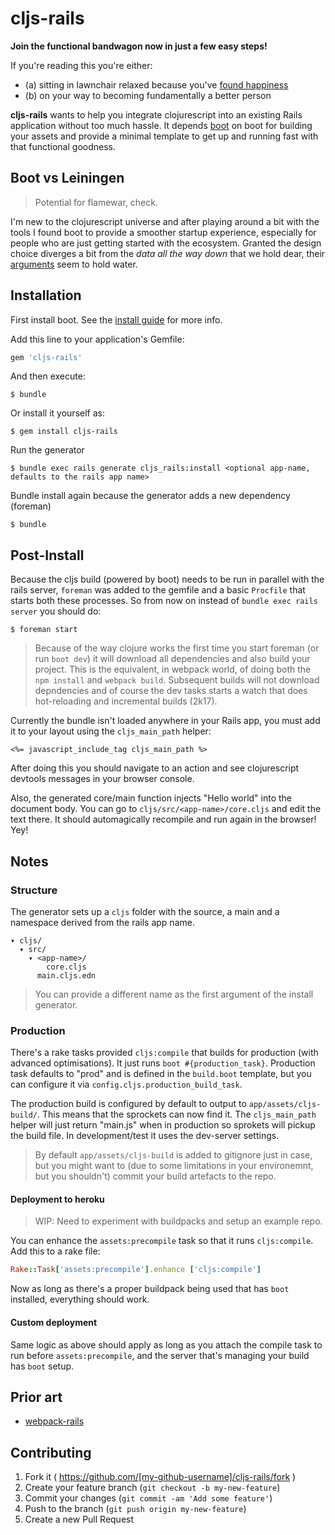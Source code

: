 # cljs-rails

**Join the functional bandwagon now in just a few easy steps!**

If you're reading this you're either:

- (a) sitting in lawnchair relaxed because you've [found happiness](https://www.youtube.com/watch?v=A0VaIKK2ijM)
- (b) on your way to becoming fundamentally a better person

**cljs-rails** wants to help you integrate clojurescript into an existing Rails application without too much hassle. It depends [boot](https://github.com/boot-clj/boot) on boot for building your assets and provide a minimal template to get up and running fast with that functional goodness. 

## Boot vs Leiningen

> Potential for flamewar, check.

I'm new to the clojurescript universe and after playing around a bit with the tools I found boot to provide a smoother startup experience, especially for people who are just getting started with the ecosystem. Granted the design choice diverges a bit from the *data all the way down* that we hold dear, their [arguments](https://news.ycombinator.com/item?id=8553189) seem to hold water.

## Installation

First install boot. See the [install guide](https://github.com/boot-clj/boot#install) for more info.

Add this line to your application's Gemfile:

```ruby
gem 'cljs-rails'
```

And then execute:

    $ bundle

Or install it yourself as:

    $ gem install cljs-rails

Run the generator
  
    $ bundle exec rails generate cljs_rails:install <optional app-name, defaults to the rails app name>

Bundle install again because the generator adds a new dependency (foreman)

    $ bundle

## Post-Install

Because the cljs build (powered by boot) needs to be run in parallel with the rails server, ``foreman`` was added to the gemfile and a basic ``Procfile`` that starts both these processes. So from now on instead of ``bundle exec rails server`` you should do:

    $ foreman start

> Because of the way clojure works the first time you start foreman (or run ``boot dev``) it will download all dependencies and also build your project. This is the equivalent, in webpack world, of doing both the ``npm install`` and ``webpack build``. Subsequent builds will not download depndencies and of course the dev tasks starts a watch that does hot-reloading and incremental builds (2k17).

Currently the bundle isn't loaded anywhere in your Rails app, you must add it to your layout using the ``cljs_main_path`` helper:

```erb
<%= javascript_include_tag cljs_main_path %>
```

After doing this you should navigate to an action and see clojurescript devtools messages in your browser console. 

Also, the generated core/main function injects "Hello world" into the document body. 
You can go to ``cljs/src/<app-name>/core.cljs`` and edit the text there. It should automagically recompile and run again in the browser! Yey!

## Notes

### Structure

The generator sets up a ``cljs`` folder with the source, a main and a namespace derived from the rails app name.

```
▾ cljs/
  ▾ src/
    ▾ <app-name>/
        core.cljs
      main.cljs.edn
```

> You can provide a different name as the first argument of the install generator.

### Production

There's a rake tasks provided ``cljs:compile`` that builds for production (with advanced optimisations).
It just runs ``boot #{production_task}``. Production task defaults to "prod" and is defined in the ``build.boot`` template, but you can configure it via ``config.cljs.production_build_task``.

The production build is configured by default to output to ``app/assets/cljs-build/``. This means that the sprockets can now find it.
The ``cljs_main_path`` helper will just return "main.js" when in production so sprokets will pickup the build file. In development/test it uses the dev-server settings.

> By default ``app/assets/cljs-build`` is added to gitignore just in case, but you might want to (due to some limitations in your environemnt, but you shouldn't) commit your build artefacts to the repo.

#### Deployment to heroku

> WIP: Need to experiment with buildpacks and setup an example repo.

You can enhance the ``assets:precompile`` task so that it runs ``cljs:compile``. Add this to a rake file:

```ruby
Rake::Task['assets:precompile'].enhance ['cljs:compile']
```

Now as long as there's a proper buildpack being used that has ``boot`` installed, everything should work.

#### Custom deployment

Same logic as above should apply as long as you attach the compile task to run before ``assets:precompile``, and the server that's managing your build has ``boot`` setup.

## Prior art

- [webpack-rails](https://github.com/mipearson/webpack-rails)

## Contributing

1. Fork it ( https://github.com/[my-github-username]/cljs-rails/fork )
2. Create your feature branch (`git checkout -b my-new-feature`)
3. Commit your changes (`git commit -am 'Add some feature'`)
4. Push to the branch (`git push origin my-new-feature`)
5. Create a new Pull Request
